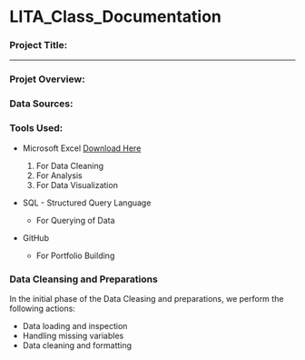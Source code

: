 # LITA_Class_Documentation

### Project Title:
------------------
### Projet Overview:

### Data Sources:

### Tools Used:
- Microsoft Excel [Download Here](http://www.microsoft.com)
  1. For Data Cleaning
  2. For Analysis
  3. For Data Visualization
 
- SQL - Structured Query Language
  - For Querying of Data
 
- GitHub
  - For Portfolio Building

### Data Cleansing and Preparations
In the initial phase of the Data Cleasing and preparations, we perform the following actions:
  - Data loading and inspection
  - Handling missing variables
  - Data cleaning and formatting


 
